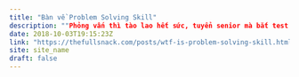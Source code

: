 ```yaml
---
title: "Bàn về Problem Solving Skill"
description: ""Phỏng vấn thì tào lao hết sức, tuyển senior mà bắt test thuật toán, làm 1 đống bài test khó trong vòng 1h...""
date: 2018-10-03T19:15:23Z
link: "https://thefullsnack.com/posts/wtf-is-problem-solving-skill.html"
site: site_name
draft: false
---
```

